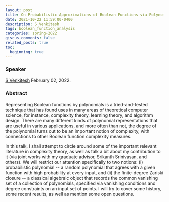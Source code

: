 ```yaml
---
layout: post
title: On Probabilistic Approximations of Boolean Functions via Polynomials, and Polynomial Closure Statements over the Boolean Cube
date: 2021-10-22 11:59:00-0400
description: S Venkitesh
tags: boolean_function_analysis
categories: spring-2022
giscus_comments: false
related_posts: true
toc:
  beginning: true
---
```


### Speaker 

[S Venkitesh](https://sites.google.com/view/venkitesh/home)
February 02, 2022. 


### Abstract

Representing Boolean functions by polynomials is a tried-and-tested technique that has found uses in many areas of theoretical computer science, for instance, complexity theory, learning theory, and algorithm design.  There are many different kinds of polynomial representations that are useful in various applications, and more often than not, the degree of the polynomial turns out to be an important notion of complexity, with connections to other Boolean function complexity measures.

In this talk, I shall attempt to circle around some of the important relevant literature in complexity theory, as well as talk a bit about my contribution to it (via joint works with my graduate advisor, Srikanth Srinivasan, and others).  We will restrict our attention specifically to two notions: (i) probabilistic polynomial -- a random polynomial that agrees with a given function with high probability at every input, and (ii) the finite-degree Zariski closure -- a classical algebraic object that records the common vanishing set of a collection of polynomials, specified via vanishing conditions and degree constraints on an input set of points.  I will try to cover some history, some recent results, as well as mention some open questions.
